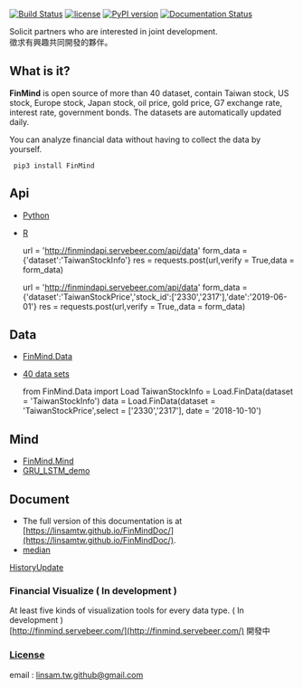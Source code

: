 [![Build Status](https://travis-ci.org/linsamtw/FinMind.svg?branch=master)](https://travis-ci.org/linsamtw/FinMind)
[![license](https://img.shields.io/github/license/mashape/apistatus.svg?maxAge=2592000)](https://github.com/linsamtw/FinMind/blob/master/LICENSE)
[![PyPI version](https://badge.fury.io/py/FinMind.svg)](https://badge.fury.io/py/FinMind)
[![Documentation Status](https://readthedocs.org/projects/finminddoc/badge/?version=latest)](https://finminddoc.readthedocs.io/en/latest/?badge=latest)
<!--[![Coverage Status](https://coveralls.io/repos/github/linsamtw/FinMind/badge.svg?branch=master)](https://coveralls.io/github/linsamtw/FinMind?branch=master)-->

Solicit partners who are interested in joint development. <br>
徵求有興趣共同開發的夥伴。<br>

## What is it?
**FinMind** is open source of more than 40 dataset, contain Taiwan stock, US stock, Europe stock, Japan stock, oil price, gold price, G7 exchange rate, interest rate, government bonds. The datasets are automatically updated daily.

You can analyze financial data without having to collect the data by yourself. 

     pip3 install FinMind
     
  
  ## Api
  * [Python](https://github.com/linsamtw/FinMind/blob/master/example/api_demo.py)
  * [R](https://github.com/linsamtw/FinMind/blob/master/example/api_demo.r)
  
  
  	url = 'http://finmindapi.servebeer.com/api/data'
    	form_data = {'dataset':'TaiwanStockInfo'}
    	res = requests.post(url,verify = True,data = form_data)

  	url = 'http://finmindapi.servebeer.com/api/data'
    	form_data = {'dataset':'TaiwanStockPrice','stock_id':['2330','2317'],'date':'2019-06-01'}
    	res = requests.post(url,verify = True,,data = form_data)
  
  ## Data
  * [FinMind.Data](https://github.com/linsamtw/FinMind/tree/master/Data)
  * [40 data sets](https://github.com/linsamtw/FinMind/blob/master/dataset.md)  
  
  
  	from FinMind.Data import Load
	TaiwanStockInfo = Load.FinData(dataset = 'TaiwanStockInfo')
    data = Load.FinData(dataset = 'TaiwanStockPrice',select = ['2330','2317'],
    					date = '2018-10-10')
					
  ## Mind
  * [FinMind.Mind](https://github.com/linsamtw/FinMind/tree/master/Mining)
  * [GRU_LSTM_demo](https://github.com/linsamtw/FinMind/blob/master/Mining/GRU_LSTM_demo.py)

  ## Document
  * The full version of this documentation is at [https://linsamtw.github.io/FinMindDoc/](https://linsamtw.github.io/FinMindDoc/).
  * [median](https://medium.com/@yanweiliu/finmind-%E4%BD%BF%E7%94%A8python%E6%9F%A5%E5%85%A8%E7%90%83%E8%82%A1%E5%83%B9-%E5%82%B5%E5%88%B8-%E5%8E%9F%E6%B2%B9%E5%83%B9%E6%A0%BC-f39d13ad6a68)


[HistoryUpdate](https://github.com/linsamtw/FinMind/blob/master/HistoryUpdate.md)


### Financial Visualize ( In development )
At least five kinds of visualization tools for every data type. ( In development )<br>
[http://finmind.servebeer.com/](http://finmind.servebeer.com/)
開發中

### [License](https://github.com/linsamtw/FinMind/blob/master/LICENSE)


email : linsam.tw.github@gmail.com


